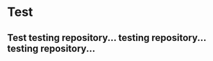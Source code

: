 # Test
Test
testing repository...
testing repository...
testing repository...
-------------------------
